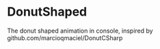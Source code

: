 # DonutShaped 
The donut shaped animation in console, inspired by github.com/marcioqmaciel/DonutCSharp
